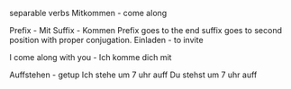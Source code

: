 separable verbs
Mitkommen - come along

Prefix - Mit
Suffix - Kommen
Prefix goes to the end suffix goes to second position with proper conjugation.
Einladen - to invite

I come along with you - Ich komme dich mit

Auffstehen - getup
Ich stehe um 7 uhr auff
Du stehst um 7 uhr auff

